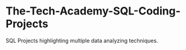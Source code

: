# The-Tech-Academy-SQL-Coding-Projects

SQL Projects highlighting multiple data analyzing techniques.
